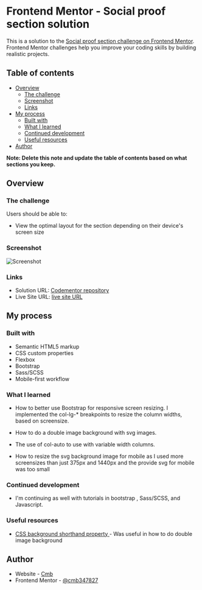 # Frontend Mentor - Social proof section solution

This is a solution to the [Social proof section challenge on Frontend Mentor](https://www.frontendmentor.io/challenges/social-proof-section-6e0qTv_bA). Frontend Mentor challenges help you improve your coding skills by building realistic projects. 

## Table of contents

- [Overview](#overview)
  - [The challenge](#the-challenge)
  - [Screenshot](#screenshot)
  - [Links](#links)
- [My process](#my-process)
  - [Built with](#built-with)
  - [What I learned](#what-i-learned)
  - [Continued development](#continued-development)
  - [Useful resources](#useful-resources)
- [Author](#author)


**Note: Delete this note and update the table of contents based on what sections you keep.**

## Overview

### The challenge

Users should be able to:

- View the optimal layout for the section depending on their device's screen size

### Screenshot

![Screenshot](https://i.postimg.cc/fbWLkNGN/screenshot.png)



### Links

- Solution URL: [Codementor repository](https://github.com/cmb347827/social-proof-section-master.github.io)
- Live Site URL: [live site URL](https://cmb347827.github.io/social-proof-section-master.github.io/)

## My process

### Built with

- Semantic HTML5 markup
- CSS custom properties
- Flexbox
- Bootstrap
- Sass/SCSS
- Mobile-first workflow


### What I learned

- How to better use Bootstrap for responsive screen resizing. I implemented the col-lg-\* breakpoints to resize the column widths, based on screensize.

- How to do a double image background with svg images.

- The use of col-auto to use with variable width columns. 

- How to resize the svg background image for mobile as I used more screensizes than just 375px and 1440px and the provide svg for mobile was too small



### Continued development

- I'm continuing as well with tutorials in bootstrap , Sass/SCSS, and Javascript. 



### Useful resources

- [CSS background shorthand property ](https://www.webfx.com/blog/web-design/background-css-shorthand/) - Was useful in how to do double image background



## Author

- Website - [Cmb](https://codepen.io/cynthiab72/pen/oNybYON)
- Frontend Mentor - [@cmb347827](https://www.frontendmentor.io/profile/cmb347827)

